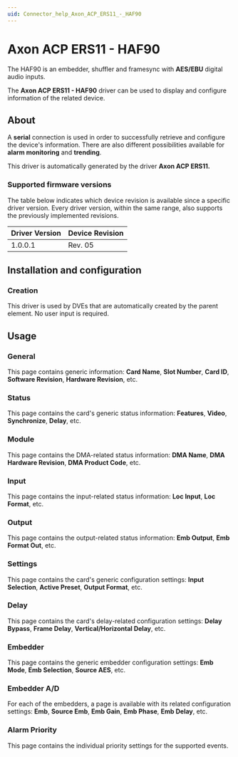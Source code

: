 ```yaml
---
uid: Connector_help_Axon_ACP_ERS11_-_HAF90
---
```


# Axon ACP ERS11 - HAF90

The HAF90 is an embedder, shuffler and framesync with **AES/EBU** digital audio inputs.

The **Axon ACP ERS11 - HAF90** driver can be used to display and configure information of the related device.

## About

A **serial** connection is used in order to successfully retrieve and configure the device's information. There are also different possibilities available for **alarm monitoring** and **trending**.

This driver is automatically generated by the driver **Axon ACP ERS11.**

### Supported firmware versions

The table below indicates which device revision is available since a specific driver version. Every driver version, within the same range, also supports the previously implemented revisions.

| **Driver Version** | **Device Revision** |
|--------------------|---------------------|
| 1.0.0.1            | Rev. 05             |

## Installation and configuration

### Creation

This driver is used by DVEs that are automatically created by the parent element. No user input is required.

## Usage

### General

This page contains generic information: **Card Name**, **Slot Number**, **Card ID**, **Software Revision**, **Hardware Revision**, etc.

### Status

This page contains the card's generic status information: **Features**, **Video**, **Synchronize**, **Delay**, etc.

### Module

This page contains the DMA-related status information: **DMA Name**, **DMA Hardware Revision**, **DMA Product Code**, etc.

### Input

This page contains the input-related status information: **Loc Input**, **Loc Format**, etc.

### Output

This page contains the output-related status information: **Emb Output**, **Emb Format Out**, etc.

### Settings

This page contains the card's generic configuration settings: **Input Selection**, **Active Preset**, **Output Format**, etc.

### Delay

This page contains the card's delay-related configuration settings: **Delay Bypass**, **Frame Delay**, **Vertical/Horizontal Delay**, etc.

### Embedder

This page contains the generic embedder configuration settings: **Emb Mode**, **Emb Selection**, **Source AES**, etc.

### Embedder A/D

For each of the embedders, a page is available with its related configuration settings: **Emb**, **Source Emb**, **Emb Gain**, **Emb Phase**, **Emb Delay**, etc.

### Alarm Priority

This page contains the individual priority settings for the supported events.
